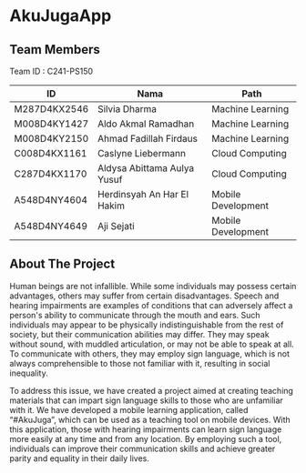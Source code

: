 # AkuJugaApp

Team Members
--
Team ID : C241-PS150

| ID            | Nama                        | Path                 |
|---------------|-----------------------------|----------------------|
| M287D4KX2546  | Silvia Dharma               | Machine Learning     |
| M008D4KY1427  | Aldo Akmal Ramadhan         | Machine Learning     |
| M008D4KY2150  | Ahmad Fadillah Firdaus      | Machine Learning     |
| C008D4KX1161  | Caslyne Liebermann          | Cloud Computing      |
| C287D4KX1170  | Aldysa Abittama Aulya Yusuf | Cloud Computing      |
| A548D4NY4604  | Herdinsyah An Har El Hakim  | Mobile Development   |
| A548D4NY4649  | Aji Sejati                  | Mobile Development   |

About The Project
--
Human beings are not infallible. While some individuals may possess certain advantages, others may suffer from certain disadvantages. Speech and hearing impairments are examples of conditions that can adversely affect a person's ability to communicate through the mouth and ears. Such individuals may appear to be physically indistinguishable from the rest of society, but their communication abilities may differ. They may speak without sound, with muddled articulation, or may not be able to speak at all. To communicate with others, they may employ sign language, which is not always comprehensible to those not familiar with it, resulting in social inequality.

To address this issue, we have created a project aimed at creating teaching materials that can impart sign language skills to those who are unfamiliar with it. We have developed a mobile learning application, called “#AkuJuga”, which can be used as a teaching tool on mobile devices. With this application, those with hearing impairments can learn sign language more easily at any time and from any location. By employing such a tool, individuals can improve their communication skills and achieve greater parity and equality in their daily lives.
